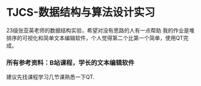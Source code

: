 # TJCS-数据结构与算法设计实习
23级张亚英老师的数据结构实验，希望对没有思路的人有一点帮助
我的作业是堆排序的可视化和简单文本编辑软件，个人觉得第二个比第一个简单，使用QT完成。
### 所有参考资料：B站课程，学长的文本编辑软件
建议先找课程学习几节课熟悉一下QT.

